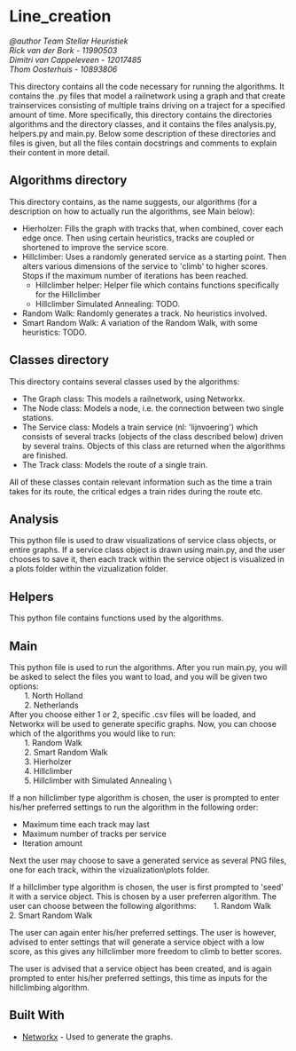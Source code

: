 
# Line_creation
*@author Team Stellar Heuristiek \
Rick van der Bork - 11990503 \
Dimitri van Cappeleveen - 12017485 \
Thom Oosterhuis - 10893806*

This directory contains all the code necessary for running the algorithms. It contains the .py files that model a railnetwork using a graph and that create trainservices consisting of multiple trains driving on a traject for a specified amount of time. More specifically, this directory contains the directories algorithms and the directory classes, and it contains the files analysis.py, helpers.py and main.py. Below some description of these directories and files is given, but all the files contain docstrings and comments to explain their content in more detail.

## Algorithms directory

This directory contains, as the name suggests, our algorithms (for a description on how to actually run the algorithms, see Main below):

* Hierholzer: Fills the graph with tracks that, when combined, cover each edge once. Then using certain heuristics, tracks are coupled or shortened to improve the service score.
* Hillclimber: Uses a randomly generated service as a starting point. Then alters various dimensions of the service to 'climb' to higher scores. Stops if the maximum number of iterations has been reached.
	* Hillclimber helper: Helper file which contains functions specifically for the Hillclimber
	* Hillclimber Simulated Annealing: TODO.
* Random Walk: Randomly generates a track. No heuristics involved.
* Smart Random Walk: A variation of the Random Walk, with some heuristics: TODO.

## Classes directory

This directory contains several classes used by the algorithms:

 * The Graph class: This models a railnetwork, using Networkx.
 * The Node class: Models a node, i.e. the connection between two single stations.
 * The Service class: Models a train service (nl: 'lijnvoering') which consists of several tracks (objects of the class described below) driven by several trains. Objects of this class are returned when the algorithms are finished.
 * The Track class: Models the route of a single train.

All of these classes contain relevant information such as the time a train takes for its route, the critical edges a train rides during the route etc.

## Analysis

This python file is used to draw visualizations of service class objects, or entire graphs. If a service class object is drawn using main.py, and the user chooses to save it, then each track within the service object is visualized in a plots folder within the vizualization folder.

## Helpers

This python file contains functions used by the algorithms.

## Main

This python file is used to run the algorithms. After you run main.py, you will be asked to select the files you want to load, and you will be given two options: \
&nbsp;&nbsp;&nbsp;&nbsp;&nbsp;&nbsp; 1. North Holland \
&nbsp;&nbsp;&nbsp;&nbsp;&nbsp;&nbsp; 2. Netherlands \
After you choose either 1 or 2, specific .csv files will be loaded, and Networkx will be used to generate specific graphs. Now, you can choose which of the algorithms you would like to run: \
&nbsp;&nbsp;&nbsp;&nbsp;&nbsp;&nbsp; 1. Random Walk \
&nbsp;&nbsp;&nbsp;&nbsp;&nbsp;&nbsp; 2. Smart Random Walk \
&nbsp;&nbsp;&nbsp;&nbsp;&nbsp;&nbsp; 3. Hierholzer \
&nbsp;&nbsp;&nbsp;&nbsp;&nbsp;&nbsp; 4. Hillclimber \
&nbsp;&nbsp;&nbsp;&nbsp;&nbsp;&nbsp; 5. Hillclimber with Simulated Annealing \

If a non hillclimber type algorithm is chosen, the user is prompted to enter his/her preferred settings to run the algorithm in the following order:
* Maximum time each track may last
* Maximum number of tracks per service
* Iteration amount

Next the user may choose to save a generated service as several PNG files, one for each track, within the vizualization\plots folder. 

If a hillclimber type algorithm is chosen, the user is first prompted to 'seed' it with a service object. This is chosen by a user preferren algorithm. The user can choose between the following algorithms:
&nbsp;&nbsp;&nbsp;&nbsp;&nbsp;&nbsp; 1. Random Walk
&nbsp;&nbsp;&nbsp;&nbsp;&nbsp;&nbsp; 2. Smart Random Walk

The user can again enter his/her preferred settings. The user is however, advised to enter settings that will generate a service object with a low score, as this gives any hillclimber more freedom to climb to better scores.

The user is advised that a service object has been created, and is again prompted to enter his/her preferred settings, this time as inputs for the hillclimbing algorithm.

## Built With

* [Networkx](https://networkx.github.io) - Used to generate the graphs.




